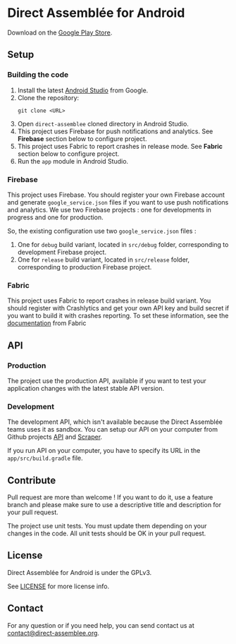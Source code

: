 Direct Assemblée for Android 
===============

Download on the [Google Play Store](https://play.google.com/store/apps/details?id=org.ladlb.directassemblee).

## Setup

### Building the code

1. Install the latest [Android Studio](https://developer.android.com/studio/) from Google.
2. Clone the repository:
    ```shell
    git clone <URL>
    ```
4. Open `direct-assemblee` cloned directory in Android Studio.
6. This project uses Firebase for push notifications and analytics. See **Firebase** section below to configure project.
7. This project uses Fabric to report crashes in release mode. See **Fabric** section below to configure project.
8. Run the `app` module in Android Studio.

###  Firebase

This project uses Firebase. You should register your own Firebase account and generate `google_service.json` files if you want to use push notifications and analytics. We use two Firebase projects : one for developments in progress and one for production.

So, the existing configuration use two `google_service.json` files : 
1) One for `debug` build variant, located in `src/debug` folder, corresponding to development Firebase project.
2) One for `release` build variant, located in `src/release` folder, corresponding to production Firebase project.

###  Fabric

This project uses Fabric to report crashes in release build variant. You should register with Crashlytics and get your own API key and build secret if you want to build it with crashes reporting.
To set these information, see the [documentation](https://docs.fabric.io/android/fabric/settings/working-in-teams.html) from Fabric

##  API

### Production

The project use the production API, available if you want to test your application changes with the latest stable API version.

### Development

The development API, which isn't available because the Direct Assemblée teams uses it as sandbox. You can setup our API on your computer from Github projects [API](https://github.com/direct-assemblee/DirectAssemblee-api) and [Scraper](https://github.com/direct-assemblee/DirectAssemblee-scraper).

If you run API on your computer, you have to specify its URL in the `app/src/build.gradle` file.

##  Contribute

Pull request are more than welcome ! If you want to do it, use a feature branch and please make sure to use a descriptive title and description for your pull request. 

The project use unit tests. You must update them depending on your changes in the code. All unit tests should be OK in your pull request.

## License

Direct Assemblée for Android is under the GPLv3.

See [LICENSE](https://github.com/direct-assemblee/DirectAssemblee-Android/blob/master/LICENSE) for more license info.

## Contact

For any question or if you need help, you can send contact us at contact@direct-assemblee.org.